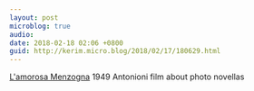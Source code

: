 ```yaml
---
layout: post
microblog: true
audio: 
date: 2018-02-18 02:06 +0800
guid: http://kerim.micro.blog/2018/02/17/180629.html
---
```

[L'amorosa Menzogna](https://m.youtube.com/watch?v=1oMv4uIVNIs) 1949 Antonioni film about photo novellas
